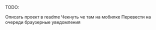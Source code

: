 TODO:

Описать проект в readme 
Чекнуть че там на мобилке
Перевести на очереди
браузерные уведомления
